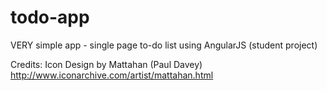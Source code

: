 # todo-app
VERY simple app - single page to-do list using AngularJS (student project)

Credits:
Icon Design by Mattahan (Paul Davey)
http://www.iconarchive.com/artist/mattahan.html
